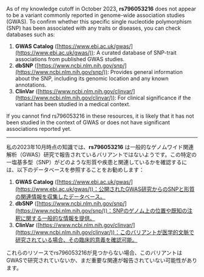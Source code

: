 As of my knowledge cutoff in October 2023, **rs796053216** does not appear to be a variant commonly reported in genome-wide association studies (GWAS). To confirm whether this specific single nucleotide polymorphism (SNP) has been associated with any traits or diseases, you can check databases such as:

1. **GWAS Catalog** ([https://www.ebi.ac.uk/gwas/](https://www.ebi.ac.uk/gwas/)): A curated database of SNP-trait associations from published GWAS studies.
2. **dbSNP** ([https://www.ncbi.nlm.nih.gov/snp/](https://www.ncbi.nlm.nih.gov/snp/)): Provides general information about the SNP, including its genomic location and any known annotations.
3. **ClinVar** ([https://www.ncbi.nlm.nih.gov/clinvar/](https://www.ncbi.nlm.nih.gov/clinvar/)): For clinical significance if the variant has been studied in a medical context.

If you cannot find rs796053216 in these resources, it is likely that it has not been studied in the context of GWAS or does not have significant associations reported yet.

---

私の2023年10月時点の知識では、**rs796053216** は一般的なゲノムワイド関連解析（GWAS）研究で報告されているバリアントではないようです。この特定の一塩基多型（SNP）がどのような形質や疾患と関連しているかを確認するには、以下のデータベースを参照することをお勧めします：

1. **GWAS Catalog** ([https://www.ebi.ac.uk/gwas/](https://www.ebi.ac.uk/gwas/))：公開されたGWAS研究からのSNPと形質の関連情報を収集したデータベース。
2. **dbSNP** ([https://www.ncbi.nlm.nih.gov/snp/](https://www.ncbi.nlm.nih.gov/snp/))：SNPのゲノム上の位置や既知の注釈に関する一般的な情報を提供。
3. **ClinVar** ([https://www.ncbi.nlm.nih.gov/clinvar/](https://www.ncbi.nlm.nih.gov/clinvar/))：このバリアントが医学的文脈で研究されている場合、その臨床的意義を確認可能。

これらのリソースでrs796053216が見つからない場合、このバリアントはGWASで研究されていないか、まだ重要な関連が報告されていない可能性があります。